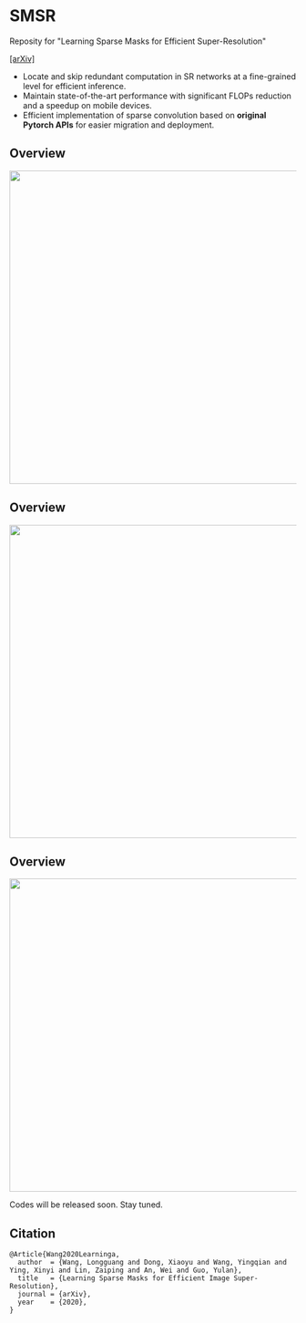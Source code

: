 # SMSR
Reposity for "Learning Sparse Masks for Efficient Super-Resolution"

[[arXiv]](https://arxiv.org/abs/2006.09603)

- Locate and skip redundant computation in SR networks at a fine-grained level for efficient inference.
- Maintain state-of-the-art performance with significant FLOPs reduction and a speedup on mobile devices.
- Efficient implementation of sparse convolution based on **original Pytorch APIs** for easier migration and deployment.

## Overview

<img width="550" src="https://github.com/LongguangWang/PAM/blob/master/Figs/overview.png"/></div>


## Overview

<img width="550" src="https://github.com/LongguangWang/PAM/blob/master/Figs/overview.png"/></div>


## Overview

<img width="550" src="https://github.com/LongguangWang/PAM/blob/master/Figs/overview.png"/></div>


Codes will be released soon. Stay tuned.


## Citation
```
@Article{Wang2020Learninga,
  author  = {Wang, Longguang and Dong, Xiaoyu and Wang, Yingqian and Ying, Xinyi and Lin, Zaiping and An, Wei and Guo, Yulan},
  title   = {Learning Sparse Masks for Efficient Image Super-Resolution},
  journal = {arXiv},
  year    = {2020},
}
```
